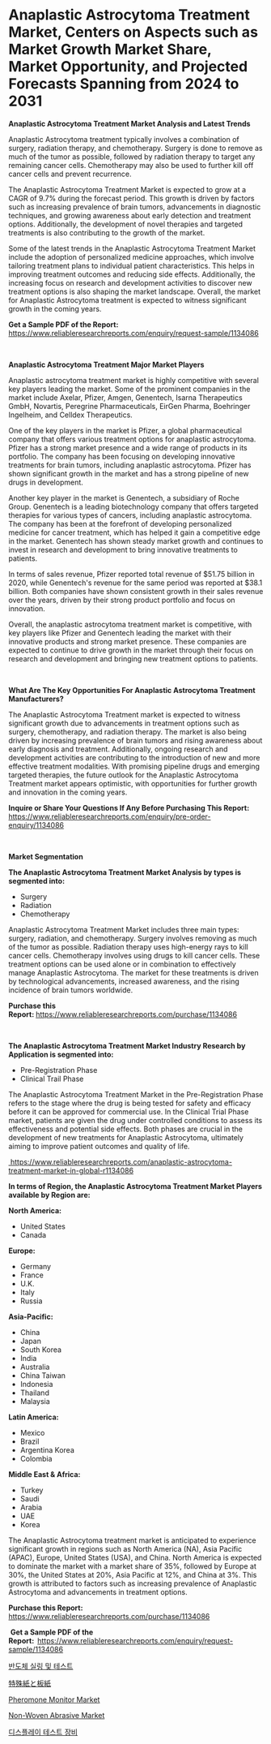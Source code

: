<p><h1>Anaplastic Astrocytoma Treatment Market, Centers on Aspects such as Market Growth Market Share, Market Opportunity, and Projected Forecasts Spanning from 2024 to 2031</h1></p><p><strong>Anaplastic Astrocytoma Treatment Market Analysis and Latest Trends</strong></p>
<p><p>Anaplastic Astrocytoma treatment typically involves a combination of surgery, radiation therapy, and chemotherapy. Surgery is done to remove as much of the tumor as possible, followed by radiation therapy to target any remaining cancer cells. Chemotherapy may also be used to further kill off cancer cells and prevent recurrence.</p><p>The Anaplastic Astrocytoma Treatment Market is expected to grow at a CAGR of 9.7% during the forecast period. This growth is driven by factors such as increasing prevalence of brain tumors, advancements in diagnostic techniques, and growing awareness about early detection and treatment options. Additionally, the development of novel therapies and targeted treatments is also contributing to the growth of the market.</p><p>Some of the latest trends in the Anaplastic Astrocytoma Treatment Market include the adoption of personalized medicine approaches, which involve tailoring treatment plans to individual patient characteristics. This helps in improving treatment outcomes and reducing side effects. Additionally, the increasing focus on research and development activities to discover new treatment options is also shaping the market landscape. Overall, the market for Anaplastic Astrocytoma treatment is expected to witness significant growth in the coming years.</p></p>
<p><strong>Get a Sample PDF of the Report:&nbsp;</strong> <a href="https://www.reliableresearchreports.com/enquiry/request-sample/1134086">https://www.reliableresearchreports.com/enquiry/request-sample/1134086</a></p>
<p>&nbsp;</p>
<p><strong>Anaplastic Astrocytoma Treatment Major Market Players</strong></p>
<p><p>Anaplastic astrocytoma treatment market is highly competitive with several key players leading the market. Some of the prominent companies in the market include Axelar, Pfizer, Amgen, Genentech, Isarna Therapeutics GmbH, Novartis, Peregrine Pharmaceuticals, EirGen Pharma, Boehringer Ingelheim, and Celldex Therapeutics. </p><p>One of the key players in the market is Pfizer, a global pharmaceutical company that offers various treatment options for anaplastic astrocytoma. Pfizer has a strong market presence and a wide range of products in its portfolio. The company has been focusing on developing innovative treatments for brain tumors, including anaplastic astrocytoma. Pfizer has shown significant growth in the market and has a strong pipeline of new drugs in development.</p><p>Another key player in the market is Genentech, a subsidiary of Roche Group. Genentech is a leading biotechnology company that offers targeted therapies for various types of cancers, including anaplastic astrocytoma. The company has been at the forefront of developing personalized medicine for cancer treatment, which has helped it gain a competitive edge in the market. Genentech has shown steady market growth and continues to invest in research and development to bring innovative treatments to patients.</p><p>In terms of sales revenue, Pfizer reported total revenue of $51.75 billion in 2020, while Genentech's revenue for the same period was reported at $38.1 billion. Both companies have shown consistent growth in their sales revenue over the years, driven by their strong product portfolio and focus on innovation.</p><p>Overall, the anaplastic astrocytoma treatment market is competitive, with key players like Pfizer and Genentech leading the market with their innovative products and strong market presence. These companies are expected to continue to drive growth in the market through their focus on research and development and bringing new treatment options to patients.</p></p>
<p>&nbsp;</p>
<p><strong>What Are The Key Opportunities For Anaplastic Astrocytoma Treatment Manufacturers?</strong></p>
<p><p>The Anaplastic Astrocytoma Treatment market is expected to witness significant growth due to advancements in treatment options such as surgery, chemotherapy, and radiation therapy. The market is also being driven by increasing prevalence of brain tumors and rising awareness about early diagnosis and treatment. Additionally, ongoing research and development activities are contributing to the introduction of new and more effective treatment modalities. With promising pipeline drugs and emerging targeted therapies, the future outlook for the Anaplastic Astrocytoma Treatment market appears optimistic, with opportunities for further growth and innovation in the coming years.</p></p>
<p><strong>Inquire or Share Your Questions If Any Before Purchasing This Report:</strong> <a href="https://www.reliableresearchreports.com/enquiry/pre-order-enquiry/1134086">https://www.reliableresearchreports.com/enquiry/pre-order-enquiry/1134086</a></p>
<p>&nbsp;</p>
<p><strong>Market Segmentation</strong></p>
<p><strong>The Anaplastic Astrocytoma Treatment Market Analysis by types is segmented into:</strong></p>
<p><ul><li>Surgery</li><li>Radiation</li><li>Chemotherapy</li></ul></p>
<p><p>Anaplastic Astrocytoma Treatment Market includes three main types: surgery, radiation, and chemotherapy. Surgery involves removing as much of the tumor as possible. Radiation therapy uses high-energy rays to kill cancer cells. Chemotherapy involves using drugs to kill cancer cells. These treatment options can be used alone or in combination to effectively manage Anaplastic Astrocytoma. The market for these treatments is driven by technological advancements, increased awareness, and the rising incidence of brain tumors worldwide.</p></p>
<p><strong>Purchase this Report:&nbsp;</strong><a href="https://www.reliableresearchreports.com/purchase/1134086">https://www.reliableresearchreports.com/purchase/1134086</a></p>
<p>&nbsp;</p>
<p><strong>The Anaplastic Astrocytoma Treatment Market Industry Research by Application is segmented into:</strong></p>
<p><ul><li>Pre-Registration Phase</li><li>Clinical Trail Phase</li></ul></p>
<p><p>The Anaplastic Astrocytoma Treatment Market in the Pre-Registration Phase refers to the stage where the drug is being tested for safety and efficacy before it can be approved for commercial use. In the Clinical Trial Phase market, patients are given the drug under controlled conditions to assess its effectiveness and potential side effects. Both phases are crucial in the development of new treatments for Anaplastic Astrocytoma, ultimately aiming to improve patient outcomes and quality of life.</p></p>
<p><a href="https://www.reliableresearchreports.com/anaplastic-astrocytoma-treatment-market-in-global-r1134086">&nbsp;https://www.reliableresearchreports.com/anaplastic-astrocytoma-treatment-market-in-global-r1134086</a></p>
<p><strong>In terms of Region, the Anaplastic Astrocytoma Treatment Market Players available by Region are:</strong></p>
<p>
    <p> <strong> North America: </strong>
        <ul>
            <li>United States</li>
            <li>Canada</li>
        </ul>
        </p> 
    <p> <strong> Europe: </strong>
        <ul>
            <li>Germany</li>
            <li>France</li>
            <li>U.K.</li>
            <li>Italy</li>
            <li>Russia</li>
        </ul>
        </p> 
    <p> <strong> Asia-Pacific: </strong>
        <ul>
            <li>China</li>
            <li>Japan</li>
            <li>South Korea</li>
            <li>India</li>
            <li>Australia</li>
            <li>China Taiwan</li>
            <li>Indonesia</li>
            <li>Thailand</li>
            <li>Malaysia</li>
        </ul>
        </p> 
    <p> <strong> Latin America: </strong>
        <ul>
            <li>Mexico</li>
            <li>Brazil</li>
            <li>Argentina Korea</li>
            <li>Colombia</li>
        </ul>
        </p> 
    <p> <strong> Middle East & Africa: </strong>
        <ul>
            <li>Turkey</li>
            <li>Saudi</li>
            <li>Arabia</li>
            <li>UAE</li>
            <li>Korea</li>
        </ul>
    </p>
    </p>
<p><p>The Anaplastic Astrocytoma treatment market is anticipated to experience significant growth in regions such as North America (NA), Asia Pacific (APAC), Europe, United States (USA), and China. North America is expected to dominate the market with a market share of 35%, followed by Europe at 30%, the United States at 20%, Asia Pacific at 12%, and China at 3%. This growth is attributed to factors such as increasing prevalence of Anaplastic Astrocytoma and advancements in treatment options.</p></p>
<p><strong>Purchase this Report: </strong><a href="https://www.reliableresearchreports.com/purchase/1134086">https://www.reliableresearchreports.com/purchase/1134086</a></p>
<p>&nbsp;<strong>Get a Sample PDF of the Report:&nbsp;&nbsp;</strong><a href="https://www.reliableresearchreports.com/enquiry/request-sample/1134086">https://www.reliableresearchreports.com/enquiry/request-sample/1134086</a></p>
<p><strong></strong></p>
<p><p><a href="https://github.com/OliverBarry1954/Market-Research-Report-List-1/blob/main/999883297466.md">반도체 실링 및 테스트</a></p><p><a href="https://github.com/DudleyFerry/Market-Research-Report-List-1/blob/main/6164463103924.md">特殊紙と板紙</a></p><p><a href="https://github.com/vimar16th/Market-Research-Report-List-4/blob/main/pheromone-monitor-market.md">Pheromone Monitor Market</a></p><p><a href="https://www.linkedin.com/pulse/non-woven-abrasive-market-size-focuses-dynamics-in-depth-9tlnf?trackingId=9X5SR94stzL0ovujl8esBg%3D%3D">Non-Woven Abrasive Market</a></p><p><a href="https://github.com/trmesnao7959541/Market-Research-Report-List-2/blob/main/852835797467.md">디스플레이 테스트 장비</a></p></p>